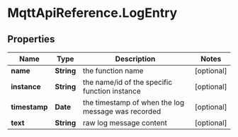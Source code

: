 # MqttApiReference.LogEntry

## Properties

Name | Type | Description | Notes
------------ | ------------- | ------------- | -------------
**name** | **String** | the function name | [optional] 
**instance** | **String** | the name/id of the specific function instance | [optional] 
**timestamp** | **Date** | the timestamp of when the log message was recorded | [optional] 
**text** | **String** | raw log message content | [optional] 


